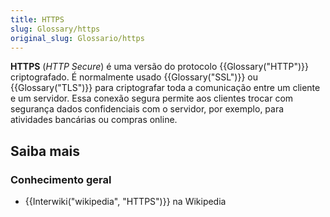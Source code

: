 ```yaml
---
title: HTTPS
slug: Glossary/https
original_slug: Glossario/https
---
```

**HTTPS** (_HTTP Secure_) é uma versão do protocolo {{Glossary("HTTP")}} criptografado. É normalmente usado {{Glossary("SSL")}} ou {{Glossary("TLS")}} para criptografar toda a comunicação entre um cliente e um servidor. Essa conexão segura permite aos clientes trocar com segurança dados confidenciais com o servidor, por exemplo, para atividades bancárias ou compras online.

## Saiba mais

### Conhecimento geral

- {{Interwiki("wikipedia", "HTTPS")}} na Wikipedia
